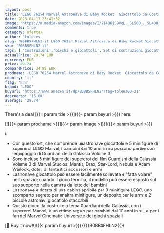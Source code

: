 ```yaml
---
layout: post
title: 'LEGO 76254 Marvel Astronave di Baby Rocket  Giocattolo da Costruire del Supereroe dei Guardiani della Galassia Volume 3  Giochi per Bambini con Minifigure'
date: 2023-04-17 23:41:32
image: 'https://m.media-amazon.com/images/I/514Q6jS9VqL._SL500_._SL400_.jpg'
comments: true
category: ofertas
author: 'tole.es'
slug: 'B0BBSFHLN2-it LEGO 76254 Marvel Astronave di Baby Rocket Giocattolo da...'
sku: 'B0BBSFHLN2-it'
tags: [ 'Costruzioni','Giochi e giocattoli','Set di costruzioni giocattolo','lego','🇮🇹', ]
actualPrice: 29.74 EUR
currency: EUR
price: 29.74
comparePrice: 34.99 EUR
prodname: 'LEGO 76254 Marvel Astronave di Baby Rocket  Giocattolo da Costruire del Supereroe dei Guardiani della Galassia Volume 3  Giochi per Bambini con Minifigure'
country: 'it'
flag: '🇮🇹'
brand: 'LEGO'
buyurl: 'https://www.amazon.it/dp/B0BBSFHLN2/?tag=tolees00-21'
descuento: '15.00'
average: '29.74'
---
```


There's a deal [{{< param title >}}]({{< param buyurl >}})  here:

[![{{< param prodname >}}]({{< param image >}})]({{< param buyurl >}})

ℹ️:

- Con questo set, che comprende unastronave giocattolo e 5 minifigure di supereroi LEGO Marvel, i bambini dai 10 anni in su possono partire con lequipaggio di Guardiani della Galassia Volume 3
- Sono incluse 5 minifigure dei supereroi del film Guardiani della Galassia Volume 3 di Marvel Studios: Mantis, Drax, Star-Lord, Nebula e Adam Warlock, dotati di fantastici accessori e armi
- Lastronave giocattolo può essere facilmente sollevata e "fatta volare" nello spazio; quando il gioco termina, il modello può essere esposto sul suo supporto nella camera da letto dei bambini
- Lastronave è dotata di una cabina apribile per 3 minifigure LEGO, uno scomparto segreto per unaltra minifigure, un deposito per le armi e 2 piccole astronavi giocattolo staccabili
- Questo gioco da costruire a tema Guardiani della Galassia, con i supereroi Marvel, è un ottimo regalo per bambini dai 10 anni in su, e per i fan del Marvel Cinematic Universe e dei giochi spaziali

[🛒 Buy it now!!]({{< param buyurl >}})
{{<world>}}B0BBSFHLN2{{</world>}}

